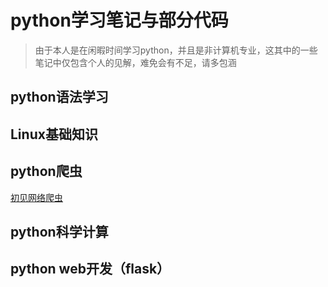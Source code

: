 # python学习笔记与部分代码
>由于本人是在闲暇时间学习python，并且是非计算机专业，这其中的一些笔记中仅包含个人的见解，难免会有不足，请多包涵
## python语法学习
## Linux基础知识
## python爬虫
[初见网络爬虫](https://github.com/zhufeng2/Python/blob/master/%E7%88%AC%E8%99%AB/%E7%AC%94%E8%AE%B0/%E5%88%9D%E8%A7%81%E7%BD%91%E7%BB%9C%E7%88%AC%E8%99%AB.md)
## python科学计算
[]()
[]()
[]()
## python web开发（flask）

